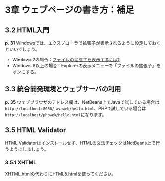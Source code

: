 # 3章 ウェブページの書き方：補足

## 3.2 HTML入門

**p. 31** Windowsでは、エクスプローラで拡張子が表示されるように設定しておくといいでしょう。

* Windows 7の場合：[ファイルの拡張子を表示するには?](https://web.archive.org/web/20150501012100/https://support.microsoft.com/ja-jp/kb/978449)
* Windows 8以上の場合：Explorerの表示メニューで「ファイルの拡張子」をオンにする。

## 3.3 統合開発環境とウェブサーバの利用

**p. 35** ウェブブラウザのアドレス欄は、NetBeans上でJavaで試している場合は`http://localhost:8080/javaweb/hello.html`、PHPで試している場合は`http://localhost/phpweb/hello.html`になります。

## 3.5 HTML Validator

HTML Validatorはインストールせず、HTMLの文法チェックはNetBeans上で行うようにしましょう。

### 3.5.1 XHTML

[XHTML.html](5/XHTML.html)の代わりに[HTML5.html](5/HTML5.html)を使ってください。
